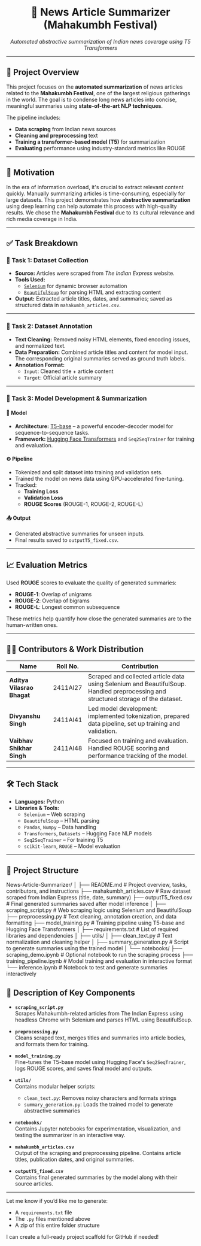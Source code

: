 <div align="center">
  <h1><strong>📰 News Article Summarizer<br>(Mahakumbh Festival)</strong></h1>
  <p><em>Automated abstractive summarization of Indian news coverage using T5 Transformers</em></p>
</div>

---

## 📌 Project Overview

This project focuses on the **automated summarization** of news articles related to the **Mahakumbh Festival**, one of the largest religious gatherings in the world. The goal is to condense long news articles into concise, meaningful summaries using **state-of-the-art NLP techniques**.

The pipeline includes:
- **Data scraping** from Indian news sources
- **Cleaning and preprocessing** text
- **Training a transformer-based model (T5)** for summarization
- **Evaluating** performance using industry-standard metrics like ROUGE

---

## 🧭 Motivation

In the era of information overload, it's crucial to extract relevant content quickly. Manually summarizing articles is time-consuming, especially for large datasets. This project demonstrates how **abstractive summarization** using deep learning can help automate this process with high-quality results. We chose the **Mahakumbh Festival** due to its cultural relevance and rich media coverage in India.

---

## ✅ Task Breakdown

### 🔹 Task 1: Dataset Collection
- **Source:** Articles were scraped from *The Indian Express* website.
- **Tools Used:**  
  - [`Selenium`](https://www.selenium.dev/) for dynamic browser automation  
  - [`BeautifulSoup`](https://www.crummy.com/software/BeautifulSoup/) for parsing HTML and extracting content
- **Output:** Extracted article titles, dates, and summaries; saved as structured data in `mahakumbh_articles.csv`.

---

### 🔹 Task 2: Dataset Annotation
- **Text Cleaning:** Removed noisy HTML elements, fixed encoding issues, and normalized text.
- **Data Preparation:** Combined article titles and content for model input. The corresponding original summaries served as ground truth labels.
- **Annotation Format:**  
  - `Input`: Cleaned title + article content  
  - `Target`: Official article summary

---

### 🔹 Task 3: Model Development & Summarization

#### 🧠 Model
- **Architecture:** [T5-base](https://huggingface.co/t5-base) – a powerful encoder-decoder model for sequence-to-sequence tasks.
- **Framework:** [Hugging Face Transformers](https://huggingface.co/transformers/) and `Seq2SeqTrainer` for training and evaluation.

#### ⚙️ Pipeline
- Tokenized and split dataset into training and validation sets.
- Trained the model on news data using GPU-accelerated fine-tuning.
- Tracked:
  - **Training Loss**
  - **Validation Loss**
  - **ROUGE Scores** (ROUGE-1, ROUGE-2, ROUGE-L)

#### 📤 Output
- Generated abstractive summaries for unseen inputs.
- Final results saved to `outputT5_fixed.csv`.

---

## 📈 Evaluation Metrics

Used **ROUGE** scores to evaluate the quality of generated summaries:
- **ROUGE-1**: Overlap of unigrams
- **ROUGE-2**: Overlap of bigrams
- **ROUGE-L**: Longest common subsequence

These metrics help quantify how close the generated summaries are to the human-written ones.

---

## 🧑‍💻 Contributors & Work Distribution

| Name                      | Roll No.   | Contribution                                                                 |
|---------------------------|------------|------------------------------------------------------------------------------|
| **Aditya Vilasrao Bhagat** | 2411AI27   | Scraped and collected article data using Selenium and BeautifulSoup. Handled preprocessing and structured storage of the dataset. |
| **Divyanshu Singh**        | 2411AI41   | Led model development: implemented tokenization, prepared data pipeline, set up training and validation. |
| **Vaibhav Shikhar Singh**  | 2411AI48   | Focused on training and evaluation. Handled ROUGE scoring and performance tracking of the model. |

---

## 🛠️ Tech Stack

- **Languages:** Python  
- **Libraries & Tools:**  
  - `Selenium` – Web scraping  
  - `BeautifulSoup` – HTML parsing  
  - `Pandas`, `Numpy` – Data handling  
  - `Transformers`, `Datasets` – Hugging Face NLP models  
  - `Seq2SeqTrainer` – For training T5  
  - `scikit-learn`, `ROUGE` – Model evaluation

---

## 📁 Project Structure

News-Article-Summarizer/
│
├── README.md # Project overview, tasks, contributors, and instructions
├── mahakumbh_articles.csv # Raw dataset scraped from Indian Express (title, date, summary)
├── outputT5_fixed.csv # Final generated summaries saved after model inference
│
├── scraping_script.py # Web scraping logic using Selenium and BeautifulSoup
├── preprocessing.py # Text cleaning, annotation creation, and data formatting
├── model_training.py # Training pipeline using T5-base and Hugging Face Transformers
│
├── requirements.txt # List of required libraries and dependencies
│
├── utils/
│ ├── clean_text.py # Text normalization and cleaning helper
│ ├── summary_generation.py # Script to generate summaries using the trained model
│
└── notebooks/
├── scraping_demo.ipynb # Optional notebook to run the scraping process
├── training_pipeline.ipynb # Model training and evaluation in interactive format
└── inference.ipynb # Notebook to test and generate summaries interactively


## 🧩 Description of Key Components

- **`scraping_script.py`**  
  Scrapes Mahakumbh-related articles from The Indian Express using headless Chrome with Selenium and parses HTML using BeautifulSoup.

- **`preprocessing.py`**  
  Cleans scraped text, merges titles and summaries into article bodies, and formats them for training.

- **`model_training.py`**  
  Fine-tunes the T5-base model using Hugging Face's `Seq2SeqTrainer`, logs ROUGE scores, and saves final model and outputs.

- **`utils/`**  
  Contains modular helper scripts:
  - `clean_text.py`: Removes noisy characters and formats strings
  - `summary_generation.py`: Loads the trained model to generate abstractive summaries

- **`notebooks/`**  
  Contains Jupyter notebooks for experimentation, visualization, and testing the summarizer in an interactive way.

- **`mahakumbh_articles.csv`**  
  Output of the scraping and preprocessing pipeline. Contains article titles, publication dates, and original summaries.

- **`outputT5_fixed.csv`**  
  Contains final generated summaries by the model along with their source articles.

---

Let me know if you’d like me to generate:
- A `requirements.txt` file  
- The `.py` files mentioned above  
- A zip of this entire folder structure

I can create a full-ready project scaffold for GitHub if needed!

